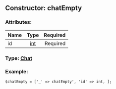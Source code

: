## Constructor: chatEmpty  

### Attributes:

| Name     |    Type       | Required |
|----------|:-------------:|---------:|
|id|[int](../types/int.md) | Required|


### Type: [Chat](../types/Chat.md)

### Example:


```
$chatEmpty = ['_' => chatEmpty', 'id' => int, ];
```